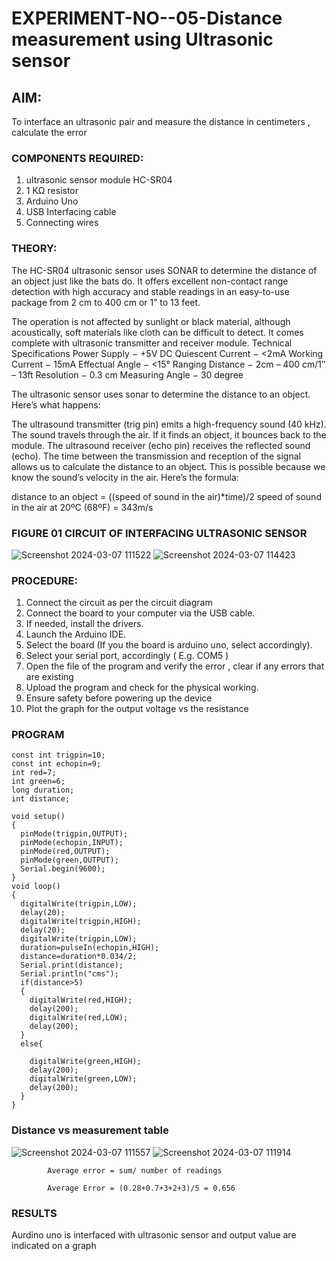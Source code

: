 # EXPERIMENT-NO--05-Distance measurement using Ultrasonic sensor

## AIM: 
To interface an ultrasonic pair and measure the distance in centimeters , calculate the error
 
### COMPONENTS REQUIRED:
1.	ultrasonic sensor module HC-SR04
2.	1 KΩ resistor 
3.	Arduino Uno 
4.	USB Interfacing cable 
5.	Connecting wires 


### THEORY: 
The HC-SR04 ultrasonic sensor uses SONAR to determine the distance of an object just like the bats do. It offers excellent non-contact range detection with high accuracy and stable readings in an easy-to-use package from 2 cm to 400 cm or 1” to 13 feet.

The operation is not affected by sunlight or black material, although acoustically, soft materials like cloth can be difficult to detect. It comes complete with ultrasonic transmitter and receiver module.
Technical Specifications
Power Supply − +5V DC
Quiescent Current − <2mA
Working Current − 15mA
Effectual Angle − <15°
Ranging Distance − 2cm – 400 cm/1″ – 13ft
Resolution − 0.3 cm
Measuring Angle − 30 degree

The ultrasonic sensor uses sonar to determine the distance to an object. Here’s what happens:

The ultrasound transmitter (trig pin) emits a high-frequency sound (40 kHz).
The sound travels through the air. If it finds an object, it bounces back to the module.
The ultrasound receiver (echo pin) receives the reflected sound (echo).
The time between the transmission and reception of the signal allows us to calculate the distance to an object. This is possible because we know the sound’s velocity in the air. Here’s the formula:

distance to an object = ((speed of sound in the air)*time)/2
speed of sound in the air at 20ºC (68ºF) = 343m/s

### FIGURE 01 CIRCUIT OF INTERFACING ULTRASONIC SENSOR 
![Screenshot 2024-03-07 111522](https://github.com/Nafeezkamal123/Experiment--04-Interfacing-digital-output-with-arduino-ultrasonic-sensor/assets/128898953/36c7ce81-20e0-4bbc-b4ab-eda735e80483)
![Screenshot 2024-03-07 114423](https://github.com/Nafeezkamal123/Experiment--04-Interfacing-digital-output-with-arduino-ultrasonic-sensor/assets/128898953/a8c055d2-a04b-4949-8548-802c027ad44d)





### PROCEDURE:
1.	Connect the circuit as per the circuit diagram 
2.	Connect the board to your computer via the USB cable.
3.	If needed, install the drivers.
4.	Launch the Arduino IDE.
5.	Select the board (If you the board is arduino uno, select accordingly).
6.	Select your serial port, accordingly ( E.g. COM5 )
7.	Open the file of the program  and verify the error , clear if any errors that are existing 
8.	Upload the program and check for the physical working. 
9.	Ensure safety before powering up the device 
10.	Plot the graph for the output voltage vs the resistance 


### PROGRAM 

```uno
const int trigpin=10;
const int echopin=9;
int red=7;
int green=6;
long duration;
int distance;

void setup()
{
  pinMode(trigpin,OUTPUT);
  pinMode(echopin,INPUT);
  pinMode(red,OUTPUT);
  pinMode(green,OUTPUT);
  Serial.begin(9600);
}  
void loop()
{
  digitalWrite(trigpin,LOW);
  delay(20);
  digitalWrite(trigpin,HIGH);
  delay(20);
  digitalWrite(trigpin,LOW);
  duration=pulseIn(echopin,HIGH);
  distance=duration*0.034/2;
  Serial.print(distance);
  Serial.println("cms");
  if(distance>5)
  {
    digitalWrite(red,HIGH);
    delay(200);
    digitalWrite(red,LOW);
    delay(200);
  }
  else{
    
    digitalWrite(green,HIGH);
    delay(200);
    digitalWrite(green,LOW);
    delay(200);
  }
}
```




### Distance vs measurement table 

			
 
			
			
			

![Screenshot 2024-03-07 111557](https://github.com/Nafeezkamal123/Experiment--04-Interfacing-digital-output-with-arduino-ultrasonic-sensor/assets/128898953/48abfc1f-4ffd-4724-84c1-eb3a67b020de)
![Screenshot 2024-03-07 111914](https://github.com/Nafeezkamal123/Experiment--04-Interfacing-digital-output-with-arduino-ultrasonic-sensor/assets/128898953/77bd3a2b-6f30-414b-8ef1-4e71bf2846fb)


			
			
			
			
			
			Average error = sum/ number of readings 
 
			Average Error = (0.28+0.7+3+2+3)/5 = 0.656








### RESULTS
Aurdino uno is interfaced with ultrasonic sensor and output value are indicated on a graph



 
